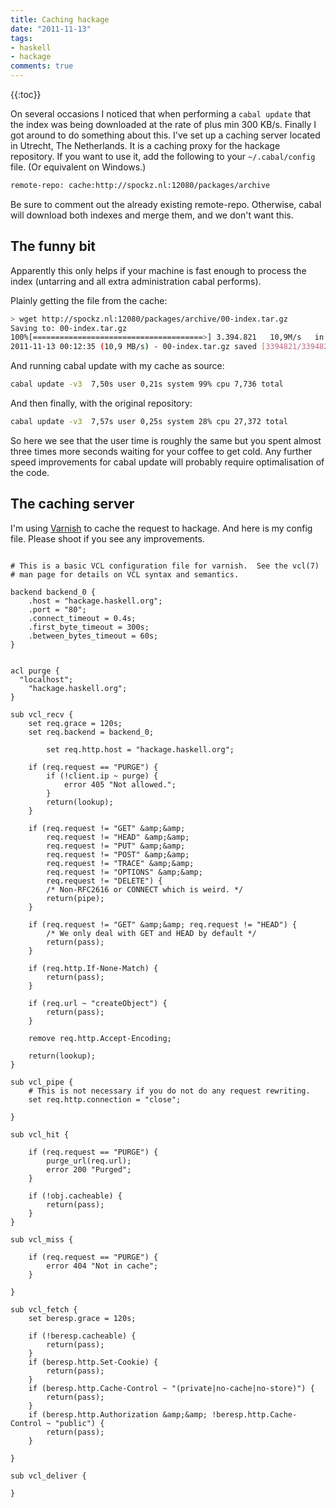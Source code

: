 ```yaml
---
title: Caching hackage
date: "2011-11-13"
tags:
- haskell
- hackage
comments: true
---
```

{{:toc}}

On several occasions I noticed that when performing a `cabal update` that the
index was being downloaded at the rate of plus min 300 KB/s. Finally I got around to do
something about this. I've set up a caching server located in Utrecht, The
Netherlands. It is a caching proxy for the hackage repository. If you want to
use it, add the following to your `~/.cabal/config` file. (Or equivalent on
Windows.)

``` bash
remote-repo: cache:http://spockz.nl:12080/packages/archive
```

Be sure to comment out the already existing remote-repo. Otherwise, cabal will
download both indexes and merge them, and we don't want this.

## The funny bit
Apparently this only helps if your machine is fast enough to process the index
(untarring and all extra administration cabal performs).

Plainly getting the file from the cache:

``` bash
> wget http://spockz.nl:12080/packages/archive/00-index.tar.gz
Saving to: 00-index.tar.gz
100%[======================================>] 3.394.821   10,9M/s   in 0,3s
2011-11-13 00:12:35 (10,9 MB/s) - 00-index.tar.gz saved [3394821/3394821]
```

And running cabal update with my cache as source:

``` bash
cabal update -v3  7,50s user 0,21s system 99% cpu 7,736 total
```

And then finally, with the original repository:

``` bash
cabal update -v3  7,57s user 0,25s system 28% cpu 27,372 total
```

So here we see that the user time is roughly the same but you spent almost three
times more seconds waiting for your coffee to get cold. Any further speed
improvements for cabal update will probably require optimalisation of the code.

## The caching server
I'm using <a href="https://www.varnish-cache.org/" title="Varnish">Varnish</a>
to cache the request to hackage. And here is my config file. Please shoot if you
see any improvements.

```

# This is a basic VCL configuration file for varnish.  See the vcl(7)
# man page for details on VCL syntax and semantics.

backend backend_0 {
	.host = "hackage.haskell.org";
	.port = "80";
	.connect_timeout = 0.4s;
	.first_byte_timeout = 300s;
	.between_bytes_timeout = 60s;
}


acl purge {
  "localhost";
	"hackage.haskell.org";
}

sub vcl_recv {
    set req.grace = 120s;
    set req.backend = backend_0;

		set req.http.host = "hackage.haskell.org";

    if (req.request == "PURGE") {
        if (!client.ip ~ purge) {
            error 405 "Not allowed.";
        }
        return(lookup);
    }

    if (req.request != "GET" &amp;&amp;
        req.request != "HEAD" &amp;&amp;
        req.request != "PUT" &amp;&amp;
        req.request != "POST" &amp;&amp;
        req.request != "TRACE" &amp;&amp;
        req.request != "OPTIONS" &amp;&amp;
        req.request != "DELETE") {
        /* Non-RFC2616 or CONNECT which is weird. */
        return(pipe);
    }

    if (req.request != "GET" &amp;&amp; req.request != "HEAD") {
        /* We only deal with GET and HEAD by default */
        return(pass);
    }

    if (req.http.If-None-Match) {
        return(pass);
    }

    if (req.url ~ "createObject") {
        return(pass);
    }

    remove req.http.Accept-Encoding;

    return(lookup);
}

sub vcl_pipe {
    # This is not necessary if you do not do any request rewriting.
    set req.http.connection = "close";

}

sub vcl_hit {

    if (req.request == "PURGE") {
        purge_url(req.url);
        error 200 "Purged";
    }

    if (!obj.cacheable) {
        return(pass);
    }
}

sub vcl_miss {

    if (req.request == "PURGE") {
        error 404 "Not in cache";
    }

}

sub vcl_fetch {
    set beresp.grace = 120s;

    if (!beresp.cacheable) {
        return(pass);
    }
    if (beresp.http.Set-Cookie) {
        return(pass);
    }
    if (beresp.http.Cache-Control ~ "(private|no-cache|no-store)") {
        return(pass);
    }
    if (beresp.http.Authorization &amp;&amp; !beresp.http.Cache-Control ~ "public") {
        return(pass);
    }

}

sub vcl_deliver {

}
```
